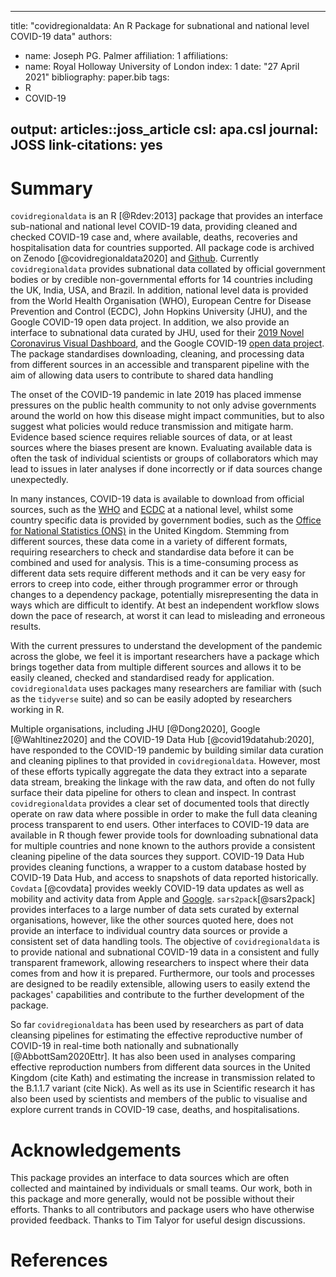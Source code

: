 
---
title: "covidregionaldata: An R Package for subnational and national level COVID-19 data"
authors:
  - name: Joseph PG. Palmer
    affiliation: 1
affiliations:
 - name: Royal Holloway University of London
   index: 1
date: "27 April 2021"
bibliography: paper.bib
tags:
  - R
  - COVID-19

output: articles::joss_article
csl: apa.csl
journal: JOSS
link-citations: yes
---
# Summary 

`covidregionaldata` is an R [@Rdev:2013] package that provides an interface sub-national and national level COVID-19 data, providing cleaned and checked COVID-19 case and, where available, deaths, recoveries and hospitalisation data for countries supported. All package code is archived on Zenodo [@covidregionaldata2020] and [Github](https://github.com/epiforecasts/covidregionaldata). Currently `covidregionaldata` provides subnational data collated by official government bodies or by credible non-governmental efforts for 14 countries including the UK, India, USA, and Brazil. In addition, national level data is provided from the World Health Organisation (WHO), European Centre for Disease Prevention and Control (ECDC), John Hopkins University (JHU), and the Google COVID-19 open data project. In addition, we also provide an interface to subnational data curated by JHU, used for their [2019 Novel Coronavirus Visual Dashboard](https://github.com/CSSEGISandData/COVID-19), and the Google COVID-19 [open data project](https://github.com/GoogleCloudPlatform/covid-19-open-data). The package standardises downloading, cleaning, and processing data from different sources in an accessible and transparent pipeline with the aim of allowing data users to contribute to shared data handling 

The onset of the COVID-19 pandemic in late 2019 has placed immense pressures on the public health community to not only advise governments around the world on how this disease might impact communities, but to also suggest what policies would reduce transmission and mitigate harm. Evidence based science requires reliable sources of data, or at least sources where the biases present are known. Evaluating available data is often the task of individual scientists or groups of collaborators which may lead to issues in later analyses if done incorrectly or if data sources change unexpectedly.


In many instances, COVID-19 data is available to download from official sources, such as the [WHO](https://covid19.who.int/) and [ECDC](https://www.ecdc.europa.eu/en/publications-data/download-todays-data-geographic-distribution-covid-19-cases-worldwide}) at a national level, whilst some country specific data is provided by government bodies, such as the [Office for National Statistics (ONS)](https://coronavirus.data.gov.uk/details/download}) in the United Kingdom. Stemming from different sources, these data come in a variety of different formats, requiring researchers to check and standardise data before it can be combined and used for analysis. This is a time-consuming process as different data sets require different methods and it can be very easy for errors to creep into code, either through programmer error or through changes to a dependency package, potentially misrepresenting the data in ways which are difficult to identify. At best an independent workflow slows down the pace of research, at worst it can lead to misleading and erroneous results.  

With the current pressures to understand the development of the pandemic across the globe, we feel it is important researchers have a package which brings together data from multiple different sources and allows it to be easily cleaned, checked and standardised ready for application. `covidregionaldata` uses packages many researchers are familiar with (such as the `tidyverse` suite) and so can be easily adopted by researchers working in R. 

Multiple organisations, including JHU [@Dong2020], Google [@Wahltinez2020] and the COVID-19 Data Hub [@covid19datahub:2020], have responded to the COVID-19 pandemic by building similar data curation and cleaning piplines to that provided in `covidregionaldata`. However, most of these efforts typically aggregate the data they extract into a separate data stream, breaking the linkage with the raw data, and often do not fully surface their data pipeline for others to clean and inspect. In contrast `covidregionaldata` provides a clear set of documented tools that directly operate on raw data where possible in order to make the full data cleaning process transparent to end users. Other interfaces to COVID-19 data are available in R though fewer provide tools for downloading subnational data for multiple countries and none known to the authors provide a consistent cleaning pipeline of the data sources they support. COVID-19 Data Hub provides cleaning functions, a wrapper to a custom database hosted by COVID-19 Data Hub, and access to snapshots of data reported historically. `Covdata` [@covdata] provides weekly COVID-19 data updates as well as mobility and activity data from Apple and [Google](https://www.google.com/covid19/mobility/data_documentation.html). `sars2pack`[@sars2pack] provides interfaces to a large number of data sets curated by external organisations, however, like the other sources quoted here, does not provide an interface to individual country data sources or provide a consistent set of data handling tools. The objective of `covidregionaldata` is to provide national and subnational COVID-19 data in a consistent and fully transparent framework, allowing researchers to inspect where their data comes from and how it is prepared. Furthermore, our tools and processes are designed to be readily extensible, allowing users to easily extend the packages' capabilities and contribute to the further development of the package.

So far `covidregionaldata` has been used by researchers as part of data cleansing pipelines for estimating the effective reproductive number of COVID-19 in real-time both nationally and subnationally [@AbbottSam2020Ettr]. It has also been used in analyses comparing effective reproduction numbers from different data sources in the United Kingdom (cite Kath) and estimating the increase in transmission related to the B.1.1.7 variant (cite Nick). As well as its use in Scientific research it has also been used by scientists and members of the public to visualise and explore current trands in COVID-19 case, deaths, and hospitalisations.

# Acknowledgements

This package provides an interface to data sources which are often collected and maintained by individuals or small teams. Our work, both in this package and more generally, would not be possible without their efforts. Thanks to all contributors and package users who have otherwise provided feedback. Thanks to Tim Talyor for useful design discussions.

# References
